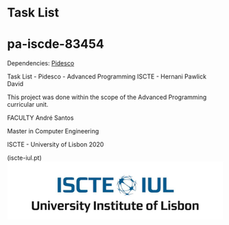 # Task List
# pa-iscde-83454

Dependencies: [Pidesco](https://github.com/andre-santos-pt/pidesco)

Task List - Pidesco - Advanced Programming ISCTE - Hernani Pawlick David

This project was done within the scope of the Advanced Programming curricular unit.

FACULTY
André Santos


Master in Computer Engineering

ISCTE - University of Lisbon 2020

(iscte-iul.pt)
<img src="docs/images/iscte.png" align="middle" width="1024"/>
